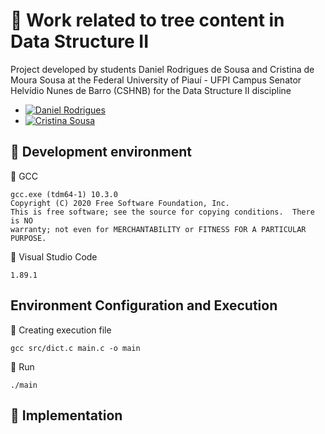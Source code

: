 # 📄 Work related to tree content in Data Structure II

Project developed by students Daniel Rodrigues de Sousa and Cristina de Moura Sousa at the Federal University of Piauí - UFPI Campus
Senator Helvídio Nunes de Barro (CSHNB) for the Data Structure II discipline

- [![Daniel Rodrigues](https://img.shields.io/badge/DanielRodri87-GitHub-blueviolet)](https://github.com/DanielRodri87)
- [![Cristina Sousa](https://img.shields.io/badge/cristinaadms-GitHub-blueviolet)](https://github.com/cristinaadms)

## 🔗 Development environment
🔧 GCC
```
gcc.exe (tdm64-1) 10.3.0
Copyright (C) 2020 Free Software Foundation, Inc.
This is free software; see the source for copying conditions.  There is NO
warranty; not even for MERCHANTABILITY or FITNESS FOR A PARTICULAR PURPOSE.
```

🔧 Visual Studio Code
```
1.89.1
```

## Environment Configuration and Execution
🔧  Creating execution file
```
gcc src/dict.c main.c -o main
```
🔧 Run
```
./main
```

## 🔗 **Implementation**